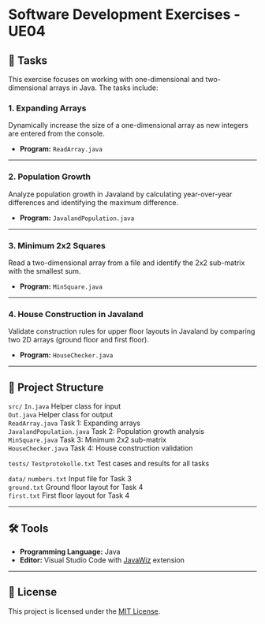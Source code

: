 # Software Development Exercises - UE04  

## 📜 Tasks  
This exercise focuses on working with one-dimensional and two-dimensional arrays in Java. The tasks include:  

### 1. Expanding Arrays  
Dynamically increase the size of a one-dimensional array as new integers are entered from the console.  
- **Program:** `ReadArray.java`  

---

### 2. Population Growth  
Analyze population growth in Javaland by calculating year-over-year differences and identifying the maximum difference.  
- **Program:** `JavalandPopulation.java`  

---

### 3. Minimum 2x2 Squares  
Read a two-dimensional array from a file and identify the 2x2 sub-matrix with the smallest sum.  
- **Program:** `MinSquare.java`  

---

### 4. House Construction in Javaland  
Validate construction rules for upper floor layouts in Javaland by comparing two 2D arrays (ground floor and first floor).  
- **Program:** `HouseChecker.java`  

---

## 📂 Project Structure  
``src/``
  ``In.java`` Helper class for input  
  ``Out.java`` Helper class for output  
  ``ReadArray.java`` Task 1: Expanding arrays  
  ``JavalandPopulation.java`` Task 2: Population growth analysis  
  ``MinSquare.java`` Task 3: Minimum 2x2 sub-matrix  
  ``HouseChecker.java`` Task 4: House construction validation  

``tests/``
  ``Testprotokolle.txt`` Test cases and results for all tasks  

``data/``
  ``numbers.txt`` Input file for Task 3  
  ``ground.txt`` Ground floor layout for Task 4  
  ``first.txt`` First floor layout for Task 4 

---

## 🛠 Tools  
- **Programming Language:** Java  
- **Editor:** Visual Studio Code with [JavaWiz](https://github.com/SSW-JKU/javawiz) extension  

---

## 📝 License  
This project is licensed under the [MIT License](LICENSE).